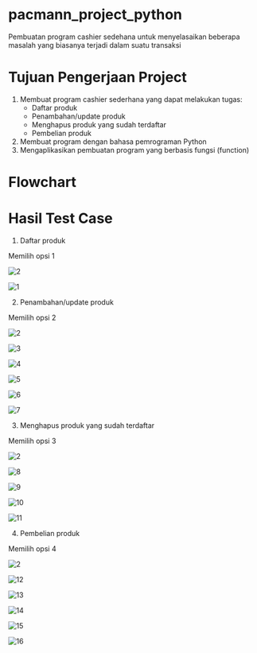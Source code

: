 # pacmann_project_python
Pembuatan program cashier sedehana untuk menyelasaikan beberapa masalah yang biasanya terjadi dalam suatu transaksi

# Tujuan Pengerjaan Project
1. Membuat program cashier sederhana yang dapat melakukan tugas:
    - Daftar produk
    - Penambahan/update produk
    - Menghapus produk yang sudah terdaftar
    - Pembelian produk
2. Membuat program dengan bahasa pemrograman Python
3. Mengaplikasikan pembuatan program yang berbasis fungsi (function)

# Flowchart

# Hasil Test Case
1. Daftar produk

Memilih opsi 1

![2](https://github.com/abimaswidy/pacmann_project/assets/136919706/bd8de0cd-f261-4024-9169-8220b6a67cd1)

![1](https://github.com/abimaswidy/pacmann_project/assets/136919706/3c4c1530-8c1a-4a55-a78c-2c0b14ac1472)

2. Penambahan/update produk

Memilih opsi 2

![2](https://github.com/abimaswidy/pacmann_project/assets/136919706/bd8de0cd-f261-4024-9169-8220b6a67cd1)

![3](https://github.com/abimaswidy/pacmann_project/assets/136919706/5e779b93-1116-4d15-9ca4-4f74672b3f2e)

![4](https://github.com/abimaswidy/pacmann_project/assets/136919706/41cbfe15-ca95-40f3-adf4-613d50bf842e)

![5](https://github.com/abimaswidy/pacmann_project/assets/136919706/82729608-c449-4645-890d-870296de239f)

![6](https://github.com/abimaswidy/pacmann_project/assets/136919706/4fe798de-32e6-4436-915e-d7f8627fadde)

![7](https://github.com/abimaswidy/pacmann_project/assets/136919706/6dd1311c-a6c8-43ab-a6b9-6213fbb4d447)

3. Menghapus produk yang sudah terdaftar

Memilih opsi 3

![2](https://github.com/abimaswidy/pacmann_project/assets/136919706/84980054-0888-4e93-88d0-22a8baa63d9b)

![8](https://github.com/abimaswidy/pacmann_project/assets/136919706/62bc66e5-5a6c-4d79-bb54-2abd87903950)

![9](https://github.com/abimaswidy/pacmann_project/assets/136919706/410126d4-468d-40db-8147-9f6dcdb22f39)

![10](https://github.com/abimaswidy/pacmann_project/assets/136919706/7028de34-1c49-46fb-b322-b88d4fdc6032)

![11](https://github.com/abimaswidy/pacmann_project/assets/136919706/2a253114-d8fc-4de2-8110-d2136e9a0dcd)


4. Pembelian produk

Memilih opsi 4

![2](https://github.com/abimaswidy/pacmann_project/assets/136919706/f90011a0-fc96-477c-8c32-e9f0b7be7597)

![12](https://github.com/abimaswidy/pacmann_project/assets/136919706/424fdedc-aaa4-4e73-a41e-f2150caa33ac)

![13](https://github.com/abimaswidy/pacmann_project/assets/136919706/9e1ba969-9044-4aa6-9d02-b9decdf70de3)

![14](https://github.com/abimaswidy/pacmann_project/assets/136919706/65adc421-c7e2-40d3-a6cf-4d3ef2433bda)

![15](https://github.com/abimaswidy/pacmann_project/assets/136919706/811999fa-a457-4b1a-a0a4-c01609c81380)

![16](https://github.com/abimaswidy/pacmann_project/assets/136919706/11eca056-b491-492a-b833-902c3f90d138)






